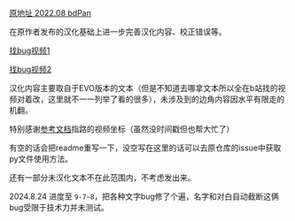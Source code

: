 [原地址 2022.08 bdPan](https://pan.baidu.com/s/1gdSPdHh#list/path=%2F%E7%A9%BA%E4%B9%8B%E8%BD%A8%E8%BF%B9%2FSC)

在原作者发布的汉化基础上进一步完善汉化内容、校正错误等。

[找bug视频1](https://www.bilibili.com/video/BV1ge411K7eK)

[找bug视频2](https://www.bilibili.com/video/BV1Se411A7o2)

汉化内容主要取自于EVO版本的文本（但是不知道去哪拿文本所以全在b站找的视频对着改，这里就不一一列举了看的很多），未涉及到的边角内容因水平有限走的机翻。

特别感谢[参考文档](https://www.bilibili.com/read/cv21030655/?jump_opus=1)指路的视频坐标（虽然没时间戳但也帮大忙了）

有空的话会把readme重写一下，没空写在这里的话可以去原仓库的issue中获取py文件使用方法。

还有一部分未汉化文本不在此范围内，不考虑发出来。

2024.8.24 进度至 `9-7~8`，把各种文字bug修了个遍，名字和对白自动截断这俩bug受限于技术力并未测试。
